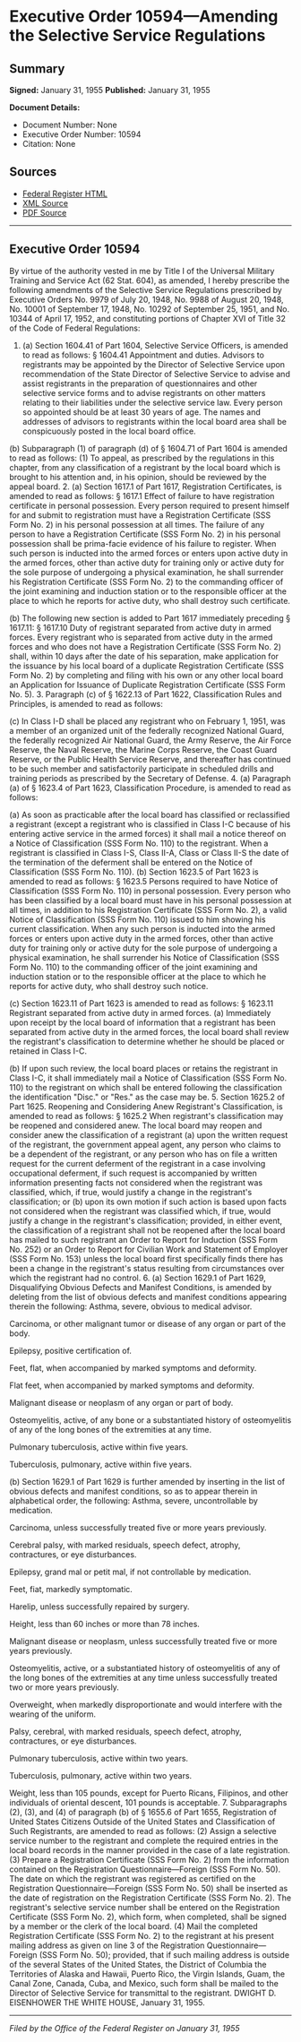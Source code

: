 # Executive Order 10594—Amending the Selective Service Regulations

## Summary

**Signed:** January 31, 1955
**Published:** January 31, 1955

**Document Details:**
- Document Number: None
- Executive Order Number: 10594
- Citation: None

## Sources
- [Federal Register HTML](https://www.presidency.ucsb.edu/documents/executive-order-10594-amending-the-selective-service-regulations)
- [XML Source](None)
- [PDF Source](None)

---

## Executive Order 10594

By virtue of the authority vested in me by Title I of the Universal Military Training and Service Act (62 Stat. 604), as amended, I hereby prescribe the following amendments of the Selective Service Regulations prescribed by Executive Orders No. 9979 of July 20, 1948, No. 9988 of August 20, 1948, No. 10001 of September 17, 1948, No. 10292 of September 25, 1951, and No. 10344 of April 17, 1952, and constituting portions of Chapter XVI of Title 32 of the Code of Federal Regulations:
1. (a) Section 1604.41 of Part 1604, Selective Service Officers, is amended to read as follows:
§ 1604.41 Appointment and duties. Advisors to registrants may be appointed by the Director of Selective Service upon recommendation of the State Director of Selective Service to advise and assist registrants in the preparation of questionnaires and other selective service forms and to advise registrants on other matters relating to their liabilities under the selective service law. Every person so appointed should be at least 30 years of age. The names and addresses of advisors to registrants within the local board area shall be conspicuously posted in the local board office.

(b) Subparagraph (1) of paragraph (d) of § 1604.71 of Part 1604 is amended to read as follows:
    (1) To appeal, as prescribed by the regulations in this chapter, from any classification of a registrant by the local board which is brought to his attention and, in his opinion, should be reviewed by the appeal board.
2. (a) Section 1617.1 of Part 1617, Registration Certificates, is amended to read as follows:
§ 1617.1 Effect of failure to have registration certificate in personal possession. Every person required to present himself for and submit to registration must have a Registration Certificate (SSS Form No. 2) in his personal possession at all times. The failure of any person to have a Registration Certificate (SSS Form No. 2) in his personal possession shall be prima-facie evidence of his failure to register. When such person is inducted into the armed forces or enters upon active duty in the armed forces, other than active duty for training only or active duty for the sole purpose of undergoing a physical examination, he shall surrender his Registration Certificate (SSS Form No. 2) to the commanding officer of the joint examining and induction station or to the responsible officer at the place to which he reports for active duty, who shall destroy such certificate.

(b) The following new section is added to Part 1617 immediately preceding § 1617.11:
§ 1617.10 Duty of registrant separated from active duty in armed forces. Every registrant who is separated from active duty in the armed forces and who does not have a Registration Certificate (SSS Form No. 2) shall, within 10 days after the date of his separation, make application for the issuance by his local board of a duplicate Registration Certificate (SSS Form No. 2) by completing and filing with his own or any other local board an Application for Issuance of Duplicate Registration Certificate (SSS Form No. 5).
3. Paragraph (c) of § 1622.13 of Part 1622, Classification Rules and Principles, is amended to read as follows:

(c) In Class I-D shall be placed any registrant who on February 1, 1951, was a member of an organized unit of the federally recognized National Guard, the federally recognized Air National Guard, the Army Reserve, the Air Force Reserve, the Naval Reserve, the Marine Corps Reserve, the Coast Guard Reserve, or the Public Health Service Reserve, and thereafter has continued to be such member and satisfactorily participate in scheduled drills and training periods as prescribed by the Secretary of Defense.
4. (a) Paragraph (a) of § 1623.4 of Part 1623, Classification Procedure, is amended to read as follows:

(a) As soon as practicable after the local board has classified or reclassified a registrant (except a registrant who is classified in Class I-C because of his entering active service in the armed forces) it shall mail a notice thereof on a Notice of Classification (SSS Form No. 110) to the registrant. When a registrant is classified in Class I-S, Class II-A, Class or Class II-S the date of the termination of the deferment shall be entered on the Notice of Classification (SSS Form No. 110).
(b) Section 1623.5 of Part 1623 is amended to read as follows:
§ 1623.5 Persons required to have Notice of Classification (SSS Form No. 110) in personal possession. Every person who has been classified by a local board must have in his personal possession at all times, in addition to his Registration Certificate (SSS Form No. 2), a valid Notice of Classification (SSS Form No. 110) issued to him showing his current classification. When any such person is inducted into the armed forces or enters upon active duty in the armed forces, other than active duty for training only or active duty for the sole purpose of undergoing a physical examination, he shall surrender his Notice of Classification (SSS Form No. 110) to the commanding officer of the joint examining and induction station or to the responsible officer at the place to which he reports for active duty, who shall destroy such notice.

(c) Section 1623.11 of Part 1623 is amended to read as follows:
§ 1623.11 Registrant separated from active duty in armed forces. (a) Immediately upon receipt by the local board of information that a registrant has been separated from active duty in the armed forces, the local board shall review the registrant's classification to determine whether he should be placed or retained in Class I-C.

(b) If upon such review, the local board places or retains the registrant in Class I-C, it shall immediately mail a Notice of Classification (SSS Form No. 110) to the registrant on which shall be entered following the classification the identification "Disc." or "Res." as the case may be.
5. Section 1625.2 of Part 1625. Reopening and Considering Anew Registrant's Classification, is amended to read as follows:
§ 1625.2 When registrant's classification may be reopened and considered anew. The local board may reopen and consider anew the classification of a registrant (a) upon the written request of the registrant, the government appeal agent, any person who claims to be a dependent of the registrant, or any person who has on file a written request for the current deferment of the registrant in a case involving occupational deferment, if such request is accompanied by written information presenting facts not considered when the registrant was classified, which, if true, would justify a change in the registrant's classification; or (b) upon its own motion if such action is based upon facts not considered when the registrant was classified which, if true, would justify a change in the registrant's classification; provided, in either event, the classification of a registrant shall not be reopened after the local board has mailed to such registrant an Order to Report for Induction (SSS Form No. 252) or an Order to Report for Civilian Work and Statement of Employer (SSS Form No. 153) unless the local board first specifically finds there has been a change in the registrant's status resulting from circumstances over which the registrant had no control.
6. (a) Section 1629.1 of Part 1629, Disqualifying Obvious Defects and Manifest Conditions, is amended by deleting from the list of obvious defects and manifest conditions appearing therein the following:
Asthma, severe, obvious to medical advisor.

Carcinoma, or other malignant tumor or disease of any organ or part of the body.

Epilepsy, positive certification of.

Feet, flat, when accompanied by marked symptoms and deformity.

Flat feet, when accompanied by marked symptoms and deformity.

Malignant disease or neoplasm of any organ or part of body.

Osteomyelitis, active, of any bone or a substantiated history of osteomyelitis of any of the long bones of the extremities at any time.

Pulmonary tuberculosis, active within five years.

Tuberculosis, pulmonary, active within five years.

(b) Section 1629.1 of Part 1629 is further amended by inserting in the list of obvious defects and manifest conditions, so as to appear therein in alphabetical order, the following:
Asthma, severe, uncontrollable by medication.

Carcinoma, unless successfully treated five or more years previously.

Cerebral palsy, with marked residuals, speech defect, atrophy, contractures, or eye disturbances.

Epilepsy, grand mal or petit mal, if not controllable by medication.

Feet, fiat, markedly symptomatic.

Harelip, unless successfully repaired by surgery.

Height, less than 60 inches or more than 78 inches.

Malignant disease or neoplasm, unless successfully treated five or more years previously.

Osteomyelitis, active, or a substantiated history of osteomyelitis of any of the long bones of the extremities at any time unless successfully treated two or more years previously.

Overweight, when markedly disproportionate and would interfere with the wearing of the uniform.

Palsy, cerebral, with marked residuals, speech defect, atrophy, contractures, or eye disturbances.

Pulmonary tuberculosis, active within two years.

Tuberculosis, pulmonary, active within two years.

Weight, less than 105 pounds, except for Puerto Ricans, Filipinos, and other individuals of oriental descent, 101 pounds is acceptable.
7. Subparagraphs (2), (3), and (4) of paragraph (b) of § 1655.6 of Part 1655, Registration of United States Citizens Outside of the United States and Classification of Such Registrants, are amended to read as follows:
    (2) Assign a selective service number to the registrant and complete the required entries in the local board records in the manner provided in the case of a late registration.
    (3) Prepare a Registration Certificate (SSS Form No. 2) from the information contained on the Registration Questionnaire—Foreign (SSS Form No. 50). The date on which the registrant was registered as certified on the Registration Questionnaire—Foreign (SSS Form No. 50) shall be inserted as the date of registration on the Registration Certificate (SSS Form No. 2). The registrant's selective service number shall be entered on the Registration Certificate (SSS Form No. 2), which form, when completed, shall be signed by a member or the clerk of the local board.
    (4) Mail the completed Registration Certificate (SSS Form No. 2) to the registrant at his present mailing address as given on line 3 of the Registration Questionnaire—Foreign (SSS Form No. 50); provided, that if such mailing address is outside of the several States of the United States, the District of Columbia the Territories of Alaska and Hawaii, Puerto Rico, the Virgin Islands, Guam, the Canal Zone, Canada, Cuba, and Mexico, such form shall be mailed to the Director of Selective Service for transmittal to the registrant.
DWIGHT D. EISENHOWER
THE WHITE HOUSE,
January 31, 1955.

---

*Filed by the Office of the Federal Register on January 31, 1955*

